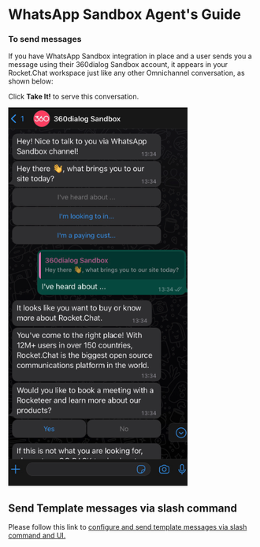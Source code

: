 # WhatsApp Sandbox Agent's Guide

### To send messages

If you have WhatsApp Sandbox integration in place and a user sends you a message using their 360dialog Sandbox account, it appears in your Rocket.Chat workspace just like any other Omnichannel conversation, as shown below:

Click **Take It!** to serve this conversation.

![](<../../../../../.gitbook/assets/Screen Shot 2022-08-02 at 13.44.33 (1).png>)

## Send Template messages via slash command

Please follow this link to [configure and send template messages via slash command and UI.](https://developer.rocket.chat/reference/api/rest-api/endpoints/apps-endpoints/whatsapp-endpoints/whatsapp-omnichannel-integration-api#2.-via-slash-command-and-ui)

